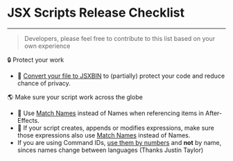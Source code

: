 # JSX Scripts Release Checklist
---
> Developers, please feel free to contribute to this list based on your own experience




🔒 Protect your work
* 🐑 [Convert your file to JSXBIN](https://extendscript.docsforadobe.dev/vscode-debugger/vscode-extension-features.html#exporting-as-binary) to (partially) protect your code and reduce chance of privacy.

🌎 Make sure your script work across the globe
* 🐑 Use [Match Names](/resources/matchNames.md) instead of Names when referencing items in After-Effects.
* 🐑 If your script creates, appends or modifies expressions, make sure those expressions also use [Match Names](/resources/matchNames.md) instead of Names.
* If you are using Command IDs, [use them by numbers](https://hyperbrew.co/blog/after-effects-command-ids/) and **not** by name, sinces names change between languages (Thanks Justin Taylor)
